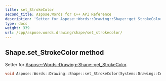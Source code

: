```yaml
---
title: set_StrokeColor
second_title: Aspose.Words for C++ API Reference
description: 'Setter for Aspose::Words::Drawing::Shape::get_StrokeColor.'
type: docs
weight: 339
url: /cpp/aspose.words.drawing/shape/set_strokecolor/
---
```

## Shape.set_StrokeColor method


Setter for [Aspose::Words::Drawing::Shape::get_StrokeColor](../get_strokecolor/).

```cpp
void Aspose::Words::Drawing::Shape::set_StrokeColor(System::Drawing::Color value)
```

